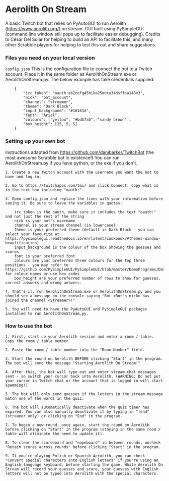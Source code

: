 # Aerolith On Stream
A basic Twitch bot that relies on PyAutoGUI to run Aerolith (https://www.aerolith.org/) on stream. GUI built using PySimpleGUI (command line window still pops up to facilitate easier debugging). Credits to César Del Solar for helping to build an API to facilitate this, and many other Scrabble players for helping to test this out and share suggestions.

### Files you need on your local version

  `config.json`
   This is the configuration file to connect the bot to a Twitch account. Place it in the same folder as AerolithOnStream.exe or AerolithOnStream.py. The below example has fake credentials supplied:
   
		{
			"irc_token": "oauth:ab2cefg45hika25mntu34dsffsa143v3",
			"nick": "bot_account",
			"channel": "streamer",
			"theme": "Dark Black",
			"input_background": "#16161d",
			"font": "Arial",
			"colours": ["yellow", "#bdb7ab", "sandy brown"],
			"box_height": [25, 5, 5]
		}
    
### Setting up your own bot
Instructions adapted from https://github.com/danibarker/TwitchBot (the most awesome Scrabble bot in existence!) You can run AerolithOnStream.py if you have python, or the exe if you don't.

  	1. Create a new Twitch account with the username you want the bot to have and log in.

  	2. Go to https://twitchapps.com/tmi/ and click Connect. Copy what is in the text box including "oauth:".

  	3. Open config.json and replace the lines with your information before saving it. Be sure to leave the variables in quotes:
	  	
		irc_token is the oauth, make sure it includes the text "oauth:" and not just the rest of the string
	  	nick is your bot's username
	  	channel is your stream channel (in lowercase)
		theme is your preferred theme (default is Dark Black - you can select your favourite at https://pysimplegui.readthedocs.io/en/latest/cookbook/#themes-window-beautification)
		input_background is the colour of the box showing the guesses and scores
		font is your preferred font
		colours are your preferred three colours for the top three positions - you may refer to https://github.com/PySimpleGUI/PySimpleGUI/blob/master/DemoPrograms/Demo_Color_Names_Smaller_List.py for colour names or use hex codes
		box_height are your preferred number of rows to show for guesses, correct answers and wrong answers.

  	4. That's it, run AerolithOnStream.exe or AerolithOnStream.py and you should see a message on the console saying "Bot <Bot's nick> has joined the channel <Streamer>!"
    
    5. You will need to have the PyAutoGUI and PySimpleGUI packages installed to run AerolithOnStream.py.

### How to use the bot

	1. First, start up your Aerolith session and enter a room / table. Copy the room / table number.
	
	2. Paste the room / table number into the "Room Number" field.
	
	3. Start the round on Aerolith BEFORE clicking "Start" in the program. The bot will send the message "Starting Aerolith On Stream!"
	
	4. After this, the bot will type out and enter stream chat messages sent - so switch your cursor back into Aerolith. (WARNING: Do not put your cursor in Twitch chat or the account that is logged in will start spamming!)
	
	5. The bot will only send guesses if the letters in the stream message match one of the words in the quiz.
	
	6. The bot will automatically deactivate when the quiz timer has expired. You can also manually deactivate it by typing in "!end" (streamer only) or clicking on "End" in the program.
	
	7. To begin a new round, once again, start the round on Aerolith before clicking on "Start" in the program (staying in the same room / table will eliminate the need to update it).
	
	8. To clear the scoreboard and "nopeboard" in between rounds, uncheck "Retain scores across rounds" before clicking "Start" in the program.
	
	9. If you're playing Polish or Spanish Aerolith, you can check "Convert special characters into English letters" if you're using an English language keyboard, before starting the game. While Aerolith On Stream will record your guesses and score, your guesses with English letters will not be typed into Aerolith with the special characters.
